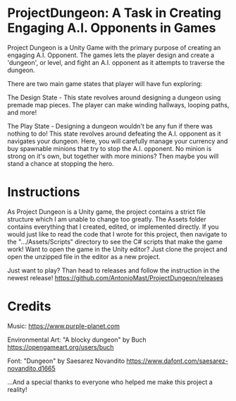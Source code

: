 # ProjectDungeon: A Task in Creating Engaging A.I. Opponents in Games
Project Dungeon is a Unity Game with the primary purpose of creating an engaging A.I. Opponent.
The games lets the player design and create a 'dungeon', or level, and fight an  A.I. opponent as it attempts to traverse the dungeon.

There are two main game states that player will have fun exploring:

The Design State - This state revolves around designing a dungeon using premade map pieces. The player can make winding hallways, looping paths, and more!

The Play State - Designing a dungeon wouldn't be any fun if there was nothing to do! This state revolves around defeating the A.I. opponent as it navigates your dungeon.
Here, you will carefully manage your currency and buy spawnable minions that try to stop the A.I. opponent. No minion is strong on it's own, but together with more minions?
Then maybe you will stand a chance at stopping the hero.

# Instructions
As Project Dungeon is a Unity game, the project contains a strict file structure which I am unable to change too greatly.
The Assets folder contains everything that I created, edited, or implemented directly.
If you would just like to read the code that I wrote for this project, then navigate to the ".../Assets/Scripts" directory to see the C# scripts that make the game work!
Want to open the game in the Unity editor? Just clone the project and open the unzipped file in the editor as a new project.

Just want to play? Than head to releases and follow the instruction in the newest release! https://github.com/AntonioMast/ProjectDungeon/releases


# Credits

Music: https://www.purple-planet.com

Environmental Art: "A blocky dungeon" by Buch https://opengameart.org/users/buch

Font: "Dungeon" by Saesarez Novandito https://www.dafont.com/saesarez-novandito.d1665

...And a special thanks to everyone who helped me make this project a reality!

